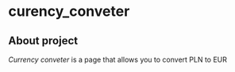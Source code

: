 # curency_conveter
## About project
*Currency conveter* is a page that allows you to convert PLN to EUR

